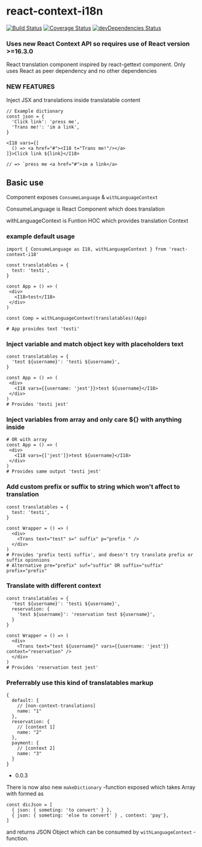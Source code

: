 # react-context-i18n

[![Build Status](https://travis-ci.org/bumpah/react-context-i18n.svg?branch=master)](https://travis-ci.org/bumpah/react-context-i18n) [![Coverage Status](https://coveralls.io/repos/github/bumpah/react-context-i18n/badge.svg)](https://coveralls.io/github/bumpah/react-context-i18n) [![devDependencies Status](https://david-dm.org/bumpah/react-context-i18n/dev-status.svg)](https://david-dm.org/bumpah/react-context-i18n?type=dev)

### Uses new React Context API so requires use of React version >=16.3.0
React translation component inspired by react-gettext component.
Only uses React as peer dependency and no other dependencies



### NEW FEATURES

Inject JSX and translations inside translatable content

```
// Example dictionary
const json = {
  'Click link': 'press me',
  'Trans me!': 'im a link',
}

<I18 vars={[
  () => <a href="#"><I18 t="Trans me!"/></a>
]}>Click link ${link}</I18>

// => `press me <a href="#">im a link</a>
```


## Basic use

Component exposes `ConsumeLanguage` & `withLanguageContext`

ConsumeLanguage is React Component which does translation

withLanguageContext is Funtion HOC which provides translation Context


### example default usage
```
import { ConsumeLanguage as I18, withLanguageContext } from 'react-context-i18'

const translatables = {
  test: 'testi',
}

const App = () => (
 <div>
   <I18>test</I18>
 </div>
)

const Comp = withLanguageContext(translatables)(App)

# App provides text 'testi'
```

### Inject variable and match object key with placeholders text
```
const translatables = {
  'test ${username}': 'testi ${username}',
}

const App = () => (
 <div>
   <I18 vars={{username: 'jest'}}>test ${username}</I18>
 </div>
)
# Provides 'testi jest'
```
### Inject variables from array and only care ${} with anything inside 
```
# OR with array
const App = () => (
 <div>
   <I18 vars={['jest']}>test ${username}</I18>
 </div>
)
# Provides same output 'testi jest'
```
### Add custom prefix or suffix to string which won't affect to translation
```
const translatables = {
  test: 'testi',
}

const Wrapper = () => (
  <div>
    <Trans text="test" s=" suffix" p="prefix " />
  </div>
)
# Provides 'prefix testi suffix', and doesn't try translate prefix or suffix opinnions
# Alternative pre="prefix" suf="suffix" OR suffix="suffix" prefix="prefix"
```

### Translate with different context 
```
const translatables = {
  'test ${username}': 'testi ${username}',
  reservation: {
    'test ${username}': 'reservation test ${username}',
  }
}

const Wrapper = () => (
  <div>
    <Trans text="test ${username}" vars={{username: 'jest'}} context="reservation" />
  </div>
)
# Provides 'reservation test jest'
```

### Preferrably use this kind of translatables markup
```
{
  default: {
    // [non-context-translations]
    name: "1"
  },
  reservation: {
    // [context 1]
    name: "2"
  },
  payment: {
    // [context 2]
    name: "3"
  }
}
```

- 0.0.3

There is now also new `makeDictionary` -function exposed which takes Array with formed as 

```
const dicJson = [
  { json: { someting: 'to convert' } },
  { json: { someting: 'else to convert' } , context: 'pay'},
]
```

and returns JSON Object which can be consumed by `withLanguageContext` -function.

